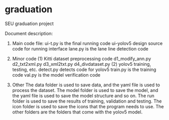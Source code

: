# graduation
SEU graduation project

Document description:
1. Main code file:
  ui-t.py is the final running code
  ui-yolov5 design source code for running interface
  lane.py is the lane line detection code

2. Minor code
(1) Kitti dataset preprocessing code
  d1_modify_ann.py
  d2_txt2xml.py
  d3_xml2txt.py
  d4_divdataset.py
(2) yolov5 training, testing, etc.
  detect.py detects code for yolov5
  train.py is the training code
  val.py is the model verification code

3. Other
The data folder is used to save data, and the yaml file is used to process the dataset.
The model folder is used to save the model, and the yaml file is used to save the model structure and so on.
The run folder is used to save the results of training, validation and testing.
The icon folder is used to save the icons that the program needs to use.
The other folders are the folders that come with the yolov5 model.
